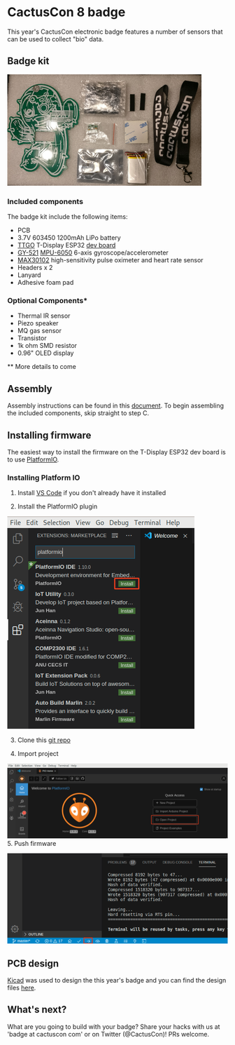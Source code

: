 # CactusCon 8 badge

This year's CactusCon electronic badge features a number of sensors that can be used to collect "bio" data.

## Badge kit

![alt text](https://github.com/cactuscon/cactuscon8/raw/master/img/badge_kit_sm.png "badge kit components")

### Included components

The badge kit include the following items:

- PCB
- 3.7V 603450 1200mAh LiPo battery 
- [TTGO](http://www.lilygo.cn/claprod_view.aspx?TypeId=21&Id=1219) T-Display ESP32 [dev board](https://github.com/Xinyuan-LilyGO/TTGO-T-Display)
- [GY-521](https://playground.arduino.cc/Main/MPU-6050/) [MPU-6050](https://www.invensense.com/products/motion-tracking/6-axis/mpu-6050/) 6-axis gyroscope/accelerometer
- [MAX30102](https://www.maximintegrated.com/en/products/interface/sensor-interface/MAX30102.html) high-sensitivity pulse oximeter and heart rate sensor
- Headers x 2
- Lanyard
- Adhesive foam pad

### Optional Components*

- Thermal IR sensor
- Piezo speaker
- MQ gas sensor 
 - Transistor
 - 1k ohm SMD resistor
- 0.96" OLED display

** More details to come

## Assembly

Assembly instructions can be found in this [document](https://github.com/cactuscon/cactuscon8/raw/master/doc/build_the_cactuscon_8_badge.docx).  To begin assembling the included components, skip straight to step C.

## Installing firmware

The easiest way to install the firmware on the T-Display ESP32 dev board is to use [PlatformIO](https://platformio.org/).  

### Installing Platform IO

1. Install [VS Code](https://code.visualstudio.com/download) if you don't already have it installed

2. Install the PlatformIO plugin

![alt text](https://github.com/cactuscon/cactuscon8/raw/master/img/install_platformio.png "Install PlatformIO")

3. Clone this [git repo](https://github.com/cactuscon/cactuscon8)

4. Import project

![alt text](https://github.com/cactuscon/cactuscon8/raw/master/img/open_project.png "Open project")
5. Push firmware

![alt text](https://github.com/cactuscon/cactuscon8/raw/master/img/push_firmware.png "Push firmware")

## PCB design

[Kicad](https://kicad.org/) was used to design the this year's badge and you can find the design files [here](https://github.com/cactuscon/cactuscon8/raw/master/doc/2019CactusCon_PCB.zip).

## What's next?
What are you going to build with your badge? Share your hacks with us at 'badge at cactuscon com' or on Twitter (@CactusCon)!  PRs welcome.
